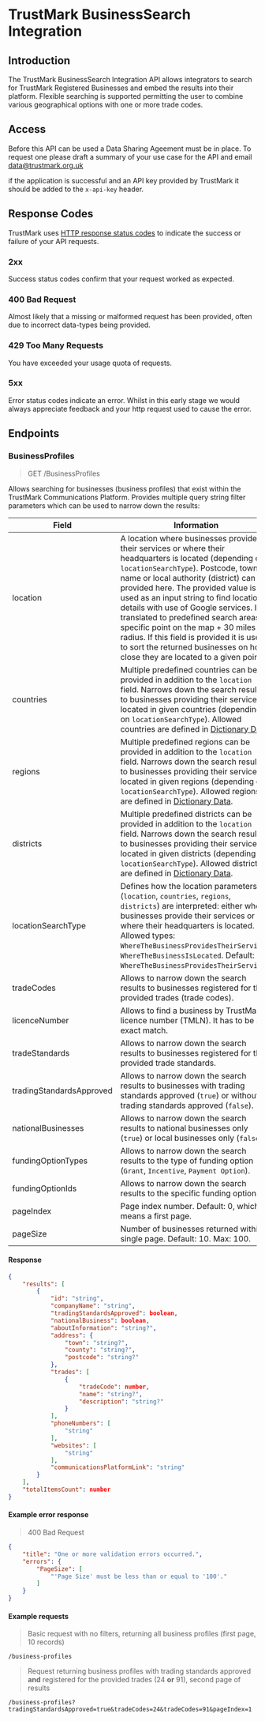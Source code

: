 # TrustMark BusinessSearch Integration

## Introduction

The TrustMark BusinessSearch Integration API allows integrators to search for TrustMark Registered Businesses and embed the results into their platform.
Flexible searching is supported permitting the user to combine various geographical options with one or more trade codes. 

## Access

Before this API can be used a Data Sharing Ageement must be in place. To request one please draft a summary of your use case for the API and email data@trustmark.org.uk 

if the application is successful and an API key provided by TrustMark it should be added to the `x-api-key` header.

## Response Codes

TrustMark uses [HTTP response status codes](https://en.wikipedia.org/wiki/List_of_HTTP_status_codes) to indicate the success or failure of your API requests.

### 2xx

Success status codes confirm that your request worked as expected.

### 400 Bad Request

Almost likely that a missing or malformed request has been provided, often due to incorrect data-types being provided.

### 429 Too Many Requests

You have exceeded your usage quota of requests.

### 5xx

Error status codes indicate an error. Whilst in this early stage we would always appreciate feedback and your http request used to cause the error.

## Endpoints

### BusinessProfiles

> GET /BusinessProfiles

Allows searching for businesses (business profiles) that exist within the TrustMark Communications Platform. Provides multiple query string filter parameters which can be used to narrow down the results:

| Field | Information |
| --- | --- |
| location | A location where businesses provide their services or where their headquarters is located (depending on `locationSearchType`). Postcode, town name or local authority (district) can be provided here. The provided value is used as an input string to find location details with use of Google services. It is translated to predefined search areas or specific point on the map + 30 miles radius. If this field is provided it is used to sort the returned businesses on how close they are located to a given point. |
| countries | Multiple predefined countries can be provided in addition to the `location` field. Narrows down the search results to businesses providing their services / located in given countries (depending on `locationSearchType`). Allowed countries are defined in [Dictionary Data](dictionary_data.md). |
| regions | Multiple predefined regions can be provided in addition to the `location` field. Narrows down the search results to businesses providing their services / located in given regions (depending on `locationSearchType`). Allowed regions are defined in [Dictionary Data](dictionary_data.md). |
| districts | Multiple predefined districts can be provided in addition to the `location` field. Narrows down the search results to businesses providing their services / located in given districts (depending on `locationSearchType`). Allowed districts are defined in [Dictionary Data](dictionary_data.md). |
| locationSearchType | Defines how the location parameters (`location`, `countries`, `regions`, `districts`) are interpreted: either where businesses provide their services or where their headquarters is located. Allowed types: `WhereTheBusinessProvidesTheirServices`, `WhereTheBusinessIsLocated`. Default: `WhereTheBusinessProvidesTheirServices`. |
| tradeCodes | Allows to narrow down the search results to businesses registered for the provided trades (trade codes). |
| licenceNumber | Allows to find a business by TrustMark licence number (TMLN). It has to be an exact match. |
| tradeStandards | Allows to narrow down the search results to businesses registered for the provided trade standards. |
| tradingStandardsApproved | Allows to narrow down the search results to businesses with trading standards approved (`true`) or without trading standards approved (`false`). |
| nationalBusinesses | Allows to narrow down the search results to national businesses only (`true`) or local businesses only (`false`). |
| fundingOptionTypes | Allows to narrow down the search results to the type of funding option (`Grant`, `Incentive`, `Payment Option`). |
| fundingOptionIds | Allows to narrow down the search results to the specific funding option ID. |
| pageIndex | Page index number. Default: 0, which means a first page. |
| pageSize | Number of businesses returned within a single page. Default: 10. Max: 100. |

#### Response

```json
{
    "results": [
        {
            "id": "string",
            "companyName": "string",
            "tradingStandardsApproved": boolean,
            "nationalBusiness": boolean,
            "aboutInformation": "string?",
            "address": {
                "town": "string?",
                "county": "string?",
                "postcode": "string?"
            },
            "trades": [
                {
                    "tradeCode": number,
                    "name": "string?",
                    "description": "string?"
                }
            ],
            "phoneNumbers": [
                "string"
            ],
            "websites": [
                "string"
            ],
            "communicationsPlatformLink": "string"
        }
    ],
    "totalItemsCount": number
}
```

#### Example error response

> 400 Bad Request

```json
{
    "title": "One or more validation errors occurred.",
    "errors": {
        "PageSize": [
            "'Page Size' must be less than or equal to '100'."
        ]
    }
}
```

#### Example requests

> Basic request with no filters, returning all business profiles (first page, 10 records)

`/business-profiles`

> Request returning business profiles with trading standards approved **and** registered for the provided trades (24 **or** 91), second page of results

`/business-profiles?tradingStandardsApproved=true&tradeCodes=24&tradeCodes=91&pageIndex=1`
